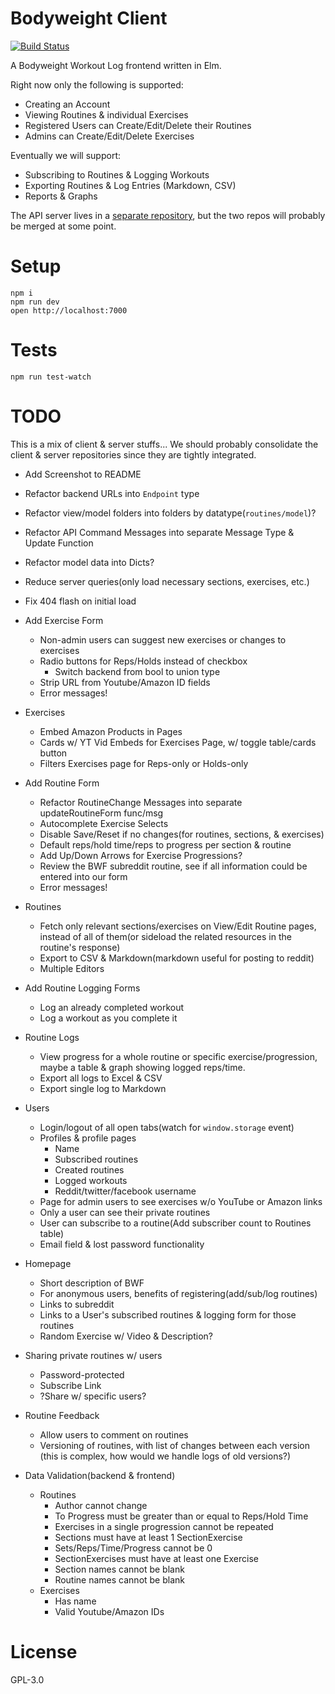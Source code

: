 # Bodyweight Client

[![Build Status](https://travis-ci.org/prikhi/bodyweight-client.svg?branch=master)](https://travis-ci.org/prikhi/bodyweight-client)

A Bodyweight Workout Log frontend written in Elm.

Right now only the following is supported:

* Creating an Account
* Viewing Routines & individual Exercises
* Registered Users can Create/Edit/Delete their Routines
* Admins can Create/Edit/Delete Exercises


Eventually we will support:

* Subscribing to Routines & Logging Workouts
* Exporting Routines & Log Entries (Markdown, CSV)
* Reports & Graphs


The API server lives in a [separate
repository](https://github.com/prikhi/bodyweight-server), but the two repos
will probably be merged at some point.

# Setup

```
npm i
npm run dev
open http://localhost:7000
```

# Tests

```
npm run test-watch
```

# TODO

This is a mix of client & server stuffs... We should probably consolidate the
client & server repositories since they are tightly integrated.

* Add Screenshot to README
* Refactor backend URLs into `Endpoint` type
* Refactor view/model folders into folders by datatype(`routines/model`)?
* Refactor API Command Messages into separate Message Type & Update Function
* Refactor model data into Dicts?
* Reduce server queries(only load necessary sections, exercises, etc.)
* Fix 404 flash on initial load
* Add Exercise Form
    * Non-admin users can suggest new exercises or changes to exercises
    * Radio buttons for Reps/Holds instead of checkbox
        * Switch backend from bool to union type
    * Strip URL from Youtube/Amazon ID fields
    * Error messages!
* Exercises
    * Embed Amazon Products in Pages
    * Cards w/ YT Vid Embeds for Exercises Page, w/ toggle table/cards button
    * Filters Exercises page for Reps-only or Holds-only
* Add Routine Form
    * Refactor RoutineChange Messages into separate updateRoutineForm func/msg
    * Autocomplete Exercise Selects
    * Disable Save/Reset if no changes(for routines, sections, & exercises)
    * Default reps/hold time/reps to progress per section & routine
    * Add Up/Down Arrows for Exercise Progressions?
    * Review the BWF subreddit routine, see if all information could be entered
      into our form
    * Error messages!
* Routines
    * Fetch only relevant sections/exercises on View/Edit Routine pages,
      instead of all of them(or sideload the related resources in the
      routine's response)
    * Export to CSV & Markdown(markdown useful for posting to reddit)
    * Multiple Editors
* Add Routine Logging Forms
    * Log an already completed workout
    * Log a workout as you complete it
* Routine Logs
    * View progress for a whole routine or specific exercise/progression, maybe
      a table & graph showing logged reps/time.
    * Export all logs to Excel & CSV
    * Export single log to Markdown
* Users
    * Login/logout of all open tabs(watch for `window.storage` event)
    * Profiles & profile pages
        * Name
        * Subscribed routines
        * Created routines
        * Logged workouts
        * Reddit/twitter/facebook username
    * Page for admin users to see exercises w/o YouTube or Amazon links
    * Only a user can see their private routines
    * User can subscribe to a routine(Add subscriber count to Routines table)
    * Email field & lost password functionality
* Homepage
    * Short description of BWF
    * For anonymous users, benefits of registering(add/sub/log routines)
    * Links to subreddit
    * Links to a User's subscribed routines & logging form for those routines
    * Random Exercise w/ Video & Description?
* Sharing private routines w/ users
    * Password-protected
    * Subscribe Link
    * ?Share w/ specific users?
* Routine Feedback
    * Allow users to comment on routines
    * Versioning of routines, with list of changes between each version
      (this is complex, how would we handle logs of old versions?)

* Data Validation(backend & frontend)
    * Routines
        * Author cannot change
        * To Progress must be greater than or equal to Reps/Hold Time
        * Exercises in a single progression cannot be repeated
        * Sections must have at least 1 SectionExercise
        * Sets/Reps/Time/Progress cannot be 0
        * SectionExercises must have at least one Exercise
        * Section names cannot be blank
        * Routine names cannot be blank
    * Exercises
        * Has name
        * Valid Youtube/Amazon IDs

# License

GPL-3.0
